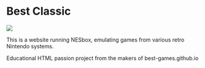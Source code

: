 # Best Classic

<img src="https://lh3.googleusercontent.com/_YL2Ngc8ZIGKCCQ3ELC9lxFpkk6nW1R-FnvHa3Myo9b8F5LpOevS3CXKpRwLtZVMP0Ki=s78">

This is a website running NESbox, emulating games from various retro Nintendo systems.

Educational HTML passion project from the makers of best-games.github.io


